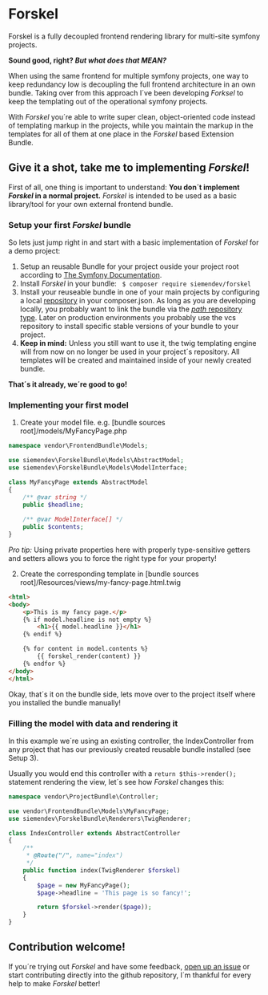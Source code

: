 
# Forskel

Forskel is a fully decoupled frontend rendering library for multi-site symfony projects.

**Sound good, right? *But what does that MEAN?***

When using the same frontend for multiple symfony projects, one way to keep redundancy low is decoupling the full frontend architecture in an own bundle. Taking over from this approach I´ve been developing *Forksel* to keep the templating out of the operational symfony projects.

With *Forskel* you´re able to write super clean, object-oriented code instead of templating markup in the projects, while you  maintain the markup in the templates for all of them at one place in the *Forskel* based Extension Bundle.

## Give it a shot, take me to implementing *Forskel*!

First of all, one thing is important to understand: **You don´t implement *Forskel* in a normal project.**
*Forskel* is intended to be used as a basic library/tool for your own external frontend bundle.


### Setup your first *Forskel* bundle
So lets just jump right in and start with a basic implementation of *Forskel* for a demo project:

1. Setup an reusable Bundle for your project ouside your project root according to [The Symfony Documentation](https://symfony.com/doc/4.1/bundles/best_practices.html).
2. Install *Forskel* in your bundle: ``` $ composer require siemendev/forskel```
3. Install your reuseable bundle in one of your main projects by configuring a local [repository](https://getcomposer.org/doc/05-repositories.md) in your composer.json. As long as you are developing locally, you probably want to link the bundle via the [*path* repository type](https://getcomposer.org/doc/05-repositories.md#path). Later on production environments you probably use the vcs repository to install specific stable versions of your bundle to your project.
4. **Keep in mind:** Unless you still want to use it, the twig templating engine will from now on no longer be used in your project´s repository. All templates will be created and maintained inside of your newly created bundle.

**That´s it already, we´re good to go!**

### Implementing your first model

1. Create your model file. e.g. [bundle sources root]/models/MyFancyPage.php
  ```php
  namespace vendor\FrontendBundle\Models;
  
  use siemendev\ForskelBundle\Models\AbstractModel;
  use siemendev\ForskelBundle\Models\ModelInterface;

  class MyFancyPage extends AbstractModel
  {
      /** @var string */
      public $headline;
      
      /** @var ModelInterface[] */
      public $contents;
  }
  ```
  *Pro tip:* Using private properties here with properly type-sensitive getters and setters allows you to force the right type for your property!
  
2. Create the corresponding template in [bundle sources root]/Resources/views/my-fancy-page.html.twig
  ```html
  <html>
  <body>
      <p>This is my fancy page.</p>
      {% if model.headline is not empty %}
          <h1>{{ model.headline }}</h1>
      {% endif %}

      {% for content in model.contents %}
          {{ forskel_render(content) }}
      {% endfor %}
  </body>
  </html>
  ```
  
Okay, that´s it on the bundle side, lets move over to the project itself where you installed the bundle manually!


### Filling the model with data and rendering it
In this example we´re using an existing controller, the IndexController from any project that has our previously created reusable bundle installed (see Setup 3).

Usually you would end this controller with a ```return $this->render();``` statement rendering the view, let´s see how *Forskel* changes this:

```php
namespace vendor\ProjectBundle\Controller;

use vendor\FrontendBundle\Models\MyFancyPage;
use siemendev\ForskelBundle\Renderers\TwigRenderer;

class IndexController extends AbstractController
{
    /**
     * @Route("/", name="index")
     */
    public function index(TwigRenderer $forskel)
    {
        $page = new MyFancyPage();
        $page->headline = 'This page is so fancy!';

        return $forskel->render($page));
    }
}
```

## Contribution welcome!
If you´re trying out *Forskel* and have some feedback, [open up an issue](https://github.com/siemendev/forskel/issues)
or start contributing directly into the github repository, I´m thankful for every help to make *Forskel* better!
